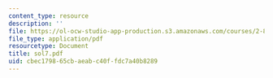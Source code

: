 ```yaml
---
content_type: resource
description: ''
file: https://ol-ocw-studio-app-production.s3.amazonaws.com/courses/2-830j-control-of-manufacturing-processes-sma-6303-spring-2008/cbec179865cbaeabc40ffdc7a40b8289_sol7.pdf
file_type: application/pdf
resourcetype: Document
title: sol7.pdf
uid: cbec1798-65cb-aeab-c40f-fdc7a40b8289
---
```

